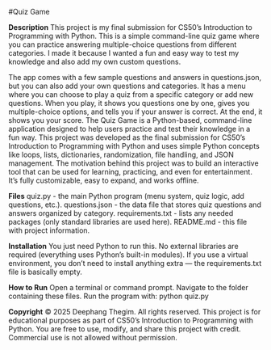 #Quiz Game

**Description**
This project is my final submission for CS50’s Introduction to Programming with Python. This is a simple command-line quiz game where you can practice answering multiple-choice questions from different categories. I made it because I wanted a fun and easy way to test my knowledge and also add my own custom questions.

The app comes with a few sample questions and answers in questions.json, but you can also add your own questions and categories. It has a menu where you can choose to play a quiz from a specific category or add new questions. When you play, it shows you questions one by one, gives you multiple-choice options, and tells you if your answer is correct. At the end, it shows you your score. The Quiz Game is a Python-based, command-line application designed to help users practice and test their knowledge in a fun way. This project was developed as the final submission for CS50’s Introduction to Programming with Python and uses simple Python concepts like loops, lists, dictionaries, randomization, file handling, and JSON management.
The motivation behind this project was to build an interactive tool that can be used for learning, practicing, and even for entertainment. It’s fully customizable, easy to expand, and works offline.

**Files**
quiz.py - the main Python program (menu system, quiz logic, add questions, etc.).
questions.json - the data file that stores quiz questions and answers organized by category.
requirements.txt - lists any needed packages (only standard libraries are used here).
README.md - this file with project information.

**Installation**
You just need Python to run this. No external libraries are required (everything uses Python’s built-in modules). If you use a virtual environment, you don’t need to install anything extra — the requirements.txt file is basically empty.

**How to Run**
Open a terminal or command prompt.
Navigate to the folder containing these files.
Run the program with:
python quiz.py

**Copyright**
© 2025 Deephang Thegim. All rights reserved.
This project is for educational purposes as part of CS50’s Introduction to Programming with Python.
You are free to use, modify, and share this project with credit. Commercial use is not allowed without permission.
